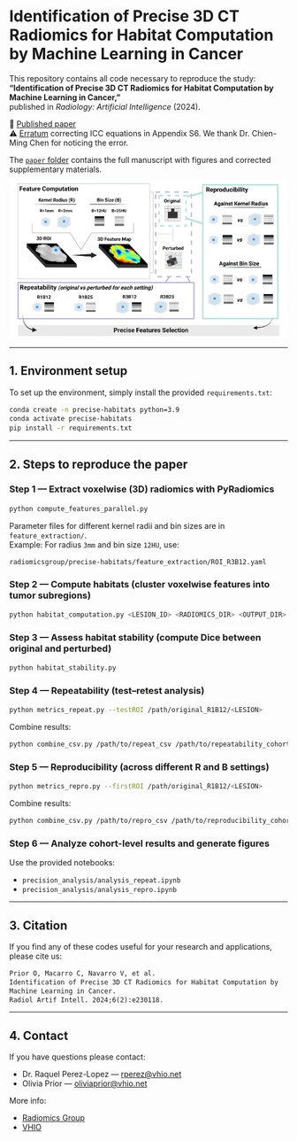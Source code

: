 
# Identification of Precise 3D CT Radiomics for Habitat Computation by Machine Learning in Cancer

This repository contains all code necessary to reproduce the study:  
**“Identification of Precise 3D CT Radiomics for Habitat Computation by Machine Learning in Cancer,”**  
published in *Radiology: Artificial Intelligence* (2024).  

📄 [Published paper](https://pubs.rsna.org/doi/10.1148/ryai.230118)  
⚠️ [Erratum](https://pubs.rsna.org/doi/10.1148/ryai.249001) correcting ICC equations in Appendix S6.  We thank Dr. Chien-Ming Chen for noticing the error.

The [`paper` folder](paper/Clean_SecondRevisionManuscript_withSupplCorrected.pdf) contains the full manuscript with figures and corrected supplementary materials.

![Voxelwise features study](paper/precise_voxelwise_features_study.png)

---

## 1. Environment setup

To set up the environment, simply install the provided `requirements.txt`:

```bash
conda create -n precise-habitats python=3.9
conda activate precise-habitats
pip install -r requirements.txt
```

---

## 2. Steps to reproduce the paper

### Step 1 — Extract voxelwise (3D) radiomics with PyRadiomics
```bash
python compute_features_parallel.py
```
Parameter files for different kernel radii and bin sizes are in `feature_extraction/`.  
Example: For radius `3mm` and bin size `12HU`, use:  
```
radiomicsgroup/precise-habitats/feature_extraction/ROI_R3B12.yaml
```
### Step 2 — Compute habitats (cluster voxelwise features into tumor subregions)
```bash
python habitat_computation.py <LESION_ID> <RADIOMICS_DIR> <OUTPUT_DIR>
```

### Step 3 — Assess habitat stability (compute Dice between original and perturbed)
```bash
python habitat_stability.py
```

### Step 4 — Repeatability (test–retest analysis)
```bash
python metrics_repeat.py --testROI /path/original_R1B12/<LESION>                          --retestROI /path/perturbed_R1B12/<LESION>                          --exclude glcm_MCC                          --odir /path/to/repeat_csv
```
Combine results:
```bash
python combine_csv.py /path/to/repeat_csv /path/to/repeatability_cohort.csv
```

### Step 5 — Reproducibility (across different R and B settings)
```bash
python metrics_repro.py --firstROI /path/original_R1B12/<LESION>                         --secondROI /path/original_R3B12/<LESION>                         --exclude glcm_MCC                         --odir /path/to/repro_csv
```
Combine results:
```bash
python combine_csv.py /path/to/repro_csv /path/to/reproducibility_cohort.csv
```

### Step 6 — Analyze cohort-level results and generate figures
Use the provided notebooks:
- `precision_analysis/analysis_repeat.ipynb`
- `precision_analysis/analysis_repro.ipynb`

---


## 3. Citation
If you find any of these codes useful for your research and applications, please cite us:

```
Prior O, Macarro C, Navarro V, et al.
Identification of Precise 3D CT Radiomics for Habitat Computation by Machine Learning in Cancer.
Radiol Artif Intell. 2024;6(2):e230118.
```

---

## 4. Contact
If you have questions please contact:
- Dr. Raquel Perez-Lopez — rperez@vhio.net  
- Olivia Prior — oliviaprior@vhio.net  

More info:  
- [Radiomics Group](https://radiomicsgroup.github.io/)  
- [VHIO](https://vhio.net/)
